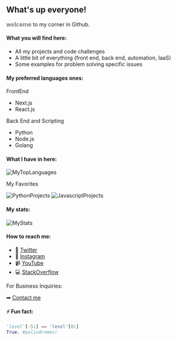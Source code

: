 ## What's up everyone! 
𝕨𝕖𝕝𝕔𝕠𝕞𝕖 to my corner in Github. 

#### What you will find here:
* All my projects and code challenges
* A little bit of everything (front end, back end, automation, IaaS)
* Some examples for problem solving specific issues

#### My preferred languages ones:
FrontEnd
- Next.js
- React.js

Back End and Scripting
- Python
- Node.js
- Golang

#### What I have in here:

![MyTopLanguages](https://github-readme-stats.vercel.app/api/top-langs?username=mugabits&repo=python-projects&layout=compact&theme=dark)

My Favorites

![PythonProjects](https://github-readme-stats.vercel.app/api/pin?username=mugabits&repo=python-projects&theme=dark)
![JavascriptProjects](https://github-readme-stats.vercel.app/api/pin?username=mugabits&repo=js-projects&theme=dark)

#### My stats:

![MyStats](https://github-readme-stats.vercel.app/api?username=mugabits&show_icons=true&count_private=true&hide=issues&theme=tokyonight)


#### How to reach me:

- 💬 [Twitter](https://twitter.com/mugabits)
- 📸 [Instagram](https://www.instagram.com/mugabits/)
- 📹 [YouTube](https://www.youtube.com/channel/UCdUtnPbnvIBxIMfKOl4KeAA?view_as=subscriber)
- 💻 [StackOverflow](https://stackoverflow.com/users/3875230/mugabits?tab=profile) 
  
For Business Inquiries:

➡ [Contact me](https://mugabits.com/contact)

#### ⚡ Fun fact:
```python
'level'[-5:] == 'level'[0:]
True. #palindromes!
```

<!--
**mugabits/mugabits** is a ✨ _special_ ✨ repository because its `README.md` (this file) appears on your GitHub profile.

Here are some ideas to get you started:

- 🔭 I’m currently working on ...
- 🌱 I’m currently learning ...
- 👯 I’m looking to collaborate on ...
- 🤔 I’m looking for help with ...
- 💬 Ask me about ...
- 📫 How to reach me: ...
- 😄 Pronouns: ...
- ⚡ Fun fact: ...
-->
